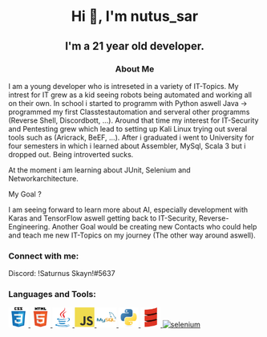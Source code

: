 <h1 align="center">Hi 👋, I'm nutus_sar</h1>
<h2 align="center">I'm a 21 year old developer.</h3>
<section>
<h3 align="center">About Me</h3>
  I am a young developer who is intreseted in a variety of IT-Topics.
  My intrest for IT grew as a kid seeing robots being automated and working all on their own.
  In school i started to programm with Python aswell Java -> programmed my first Classtestautomation and serveral other programms (Reverse Shell, Discordbott, ...).
  Around that time my interest for IT-Security and Pentesting grew which lead to setting up Kali Linux trying out sveral tools such as (Aricrack, BeEF, ...).
  After i graduated i went to University for four semesters in which i learned about Assembler, MySql, Scala 3 but i dropped out. Being introverted sucks.
  
  At the moment i am learning about JUnit, Selenium and Networkarchitecture.
  
  <p> My Goal ?</p>
  I am seeing forward to learn more about AI, especially development with Karas and TensorFlow aswell getting back to IT-Security, Reverse-Engineering.
  Another Goal would be creating new Contacts who could help and teach me new IT-Topics on my journey (The other way around aswell).   
</section>

<h3 align="left">Connect with me:</h3>
<p align="left">
  Discord: !Saturnus Skayn!#5637
</p>

<h3 align="left">Languages and Tools:</h3>
<p align="left"> <a href="https://www.w3schools.com/css/" target="_blank" rel="noreferrer"> <img src="https://raw.githubusercontent.com/devicons/devicon/master/icons/css3/css3-original-wordmark.svg" alt="css3" width="40" height="40"/> </a> <a href="https://www.w3.org/html/" target="_blank" rel="noreferrer"> <img src="https://raw.githubusercontent.com/devicons/devicon/master/icons/html5/html5-original-wordmark.svg" alt="html5" width="40" height="40"/> </a> <a href="https://www.java.com" target="_blank" rel="noreferrer"> <img src="https://raw.githubusercontent.com/devicons/devicon/master/icons/java/java-original.svg" alt="java" width="40" height="40"/> </a> <a href="https://developer.mozilla.org/en-US/docs/Web/JavaScript" target="_blank" rel="noreferrer"> <img src="https://raw.githubusercontent.com/devicons/devicon/master/icons/javascript/javascript-original.svg" alt="javascript" width="40" height="40"/> </a> <a href="https://www.mysql.com/" target="_blank" rel="noreferrer"> <img src="https://raw.githubusercontent.com/devicons/devicon/master/icons/mysql/mysql-original-wordmark.svg" alt="mysql" width="40" height="40"/> </a> <a href="https://www.python.org" target="_blank" rel="noreferrer"> <img src="https://raw.githubusercontent.com/devicons/devicon/master/icons/python/python-original.svg" alt="python" width="40" height="40"/> </a> <a href="https://www.scala-lang.org" target="_blank" rel="noreferrer"> <img src="https://raw.githubusercontent.com/devicons/devicon/master/icons/scala/scala-original.svg" alt="scala" width="40" height="40"/> </a> <a href="https://www.selenium.dev" target="_blank" rel="noreferrer"> <img src="https://raw.githubusercontent.com/detain/svg-logos/780f25886640cef088af994181646db2f6b1a3f8/svg/selenium-logo.svg" alt="selenium" width="40" height="40"/> </a> </p>

